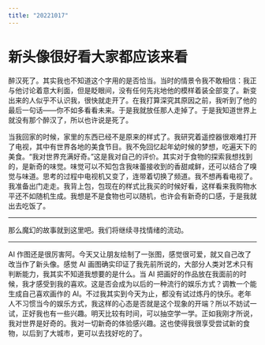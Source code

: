 ```yaml
---
title: "20221017"
---
```

新头像很好看大家都应该来看
===

醉汉死了。其实我也不知道这个字用的是否恰当。当时的情景令我不敢相信：我正与他讨论着意大利面，但是眨眼间，没有任何先兆地他的模样着装全部变了。新变出来的人似乎不认识我，很快就走开了。在我打算深究其原因之前，我听到了他的最后一句话——你不如多看看未来。于是我就放任那人走掉了。于是我知道世界上就没有那个醉汉了，所以也许说是死了。

当我回家的时候，家里的东西已经不是原来的样式了。我研究着遥控器很艰难打开了电视，其中有世界各地的美食节目。我不免回忆起年幼时候的梦想，吃遍天下的美食。“我对世界充满好奇。”这是我对自己的评价。其实对于食物的探索我想找到的，是新奇的味觉。味觉可以不知包含我味蕾接收到的香甜咸鲜，还可以结合了嗅觉与味道。思考的过程中电视机又变了，连带着切换了频道。我不想再看电视了。我准备出门走走。我背上包，包现在的样式比我买的时候好看，这样看来我购物水平还不如随机生成。我想是不是食物也可以随机，也许会有新奇的口感，于是我就出去吃饭了。

---

那么魔幻的故事就到这里吧。我们将继续寻找情绪的流动。

----

AI 作图还是很厉害阿。今天又让朋友绘制了一张图，感觉很可爱，就又自己改了改当作了新头像。感觉 AI 画图确实印证了我先前所说的，大部分人类对艺术只有判断能力，我其实不知道我想要的是什么。当 AI 把画好的作品放在我面前的时候，我才感受到我的喜欢。这是否会成为以后的一种流行的娱乐方式？调教一个能生成自己喜欢画作的 AI。不过我其实到今天为止，都没有试过炼丹的快乐。老年人不习惯当今的娱乐方式，我这样的心态是否就是这个现象的开端？所以不妨试一试，正好我也有一些兴趣。明天比较有时间，可以抽空学一学。正如我刚才所说，我对世界是好奇的。我对一切新奇的体验感兴趣。这也使得我很享受尝试新的食物，以后到了大城市，更可以去找好吃的了。


